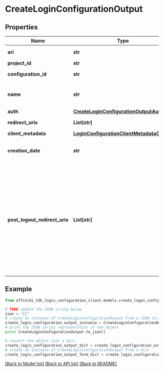# CreateLoginConfigurationOutput

## Properties

| Name                          | Type                                                                                    | Description                                                                                                                                                                                                     | Notes      |
| ----------------------------- | --------------------------------------------------------------------------------------- | --------------------------------------------------------------------------------------------------------------------------------------------------------------------------------------------------------------- | ---------- |
| **ari**                       | **str**                                                                                 | Configuration ari                                                                                                                                                                                               |
| **project_id**                | **str**                                                                                 | Project id                                                                                                                                                                                                      |
| **configuration_id**          | **str**                                                                                 | Configuration id                                                                                                                                                                                                | [optional] |
| **name**                      | **str**                                                                                 | User defined login configuration name                                                                                                                                                                           |
| **auth**                      | [**CreateLoginConfigurationOutputAuth**](CreateLoginConfigurationOutputAuth.md)         |                                                                                                                                                                                                                 |
| **redirect_uris**             | **List[str]**                                                                           | OAuth 2.0 Redirect URIs                                                                                                                                                                                         |
| **client_metadata**           | [**LoginConfigurationClientMetadataOutput**](LoginConfigurationClientMetadataOutput.md) |                                                                                                                                                                                                                 |
| **creation_date**             | **str**                                                                                 | OAuth 2.0 Client Creation Date                                                                                                                                                                                  |
| **post_logout_redirect_uris** | **List[str]**                                                                           | Post Logout Redirect URIs, Used to redirect the user&#39;s browser to a specified URL after the logout process is complete. Must match the domain, port, scheme of at least one of the registered redirect URIs | [optional] |

## Example

```python
from affinidi_tdk_login_configuration_client.models.create_login_configuration_output import CreateLoginConfigurationOutput

# TODO update the JSON string below
json = "{}"
# create an instance of CreateLoginConfigurationOutput from a JSON string
create_login_configuration_output_instance = CreateLoginConfigurationOutput.from_json(json)
# print the JSON string representation of the object
print CreateLoginConfigurationOutput.to_json()

# convert the object into a dict
create_login_configuration_output_dict = create_login_configuration_output_instance.to_dict()
# create an instance of CreateLoginConfigurationOutput from a dict
create_login_configuration_output_form_dict = create_login_configuration_output.from_dict(create_login_configuration_output_dict)
```

[[Back to Model list]](../README.md#documentation-for-models) [[Back to API list]](../README.md#documentation-for-api-endpoints) [[Back to README]](../README.md)
